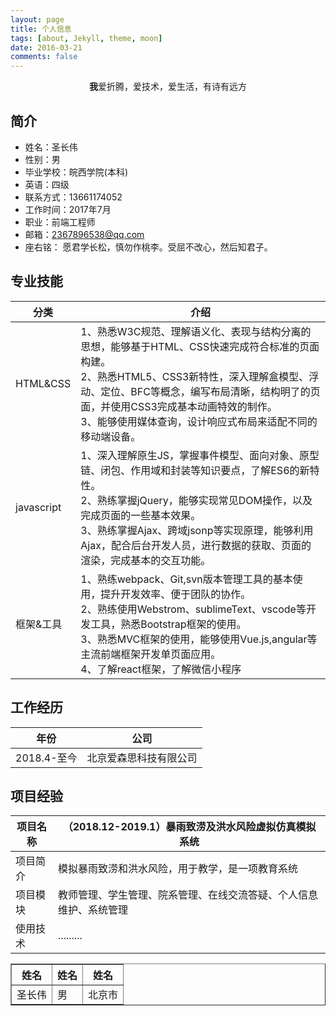 ```yaml
---
layout: page
title: 个人信息
tags: [about, Jekyll, theme, moon]
date: 2016-03-21
comments: false
---
```

    
<center>
<b>我</b>爱折腾，爱技术，爱生活，有诗有远方</center>

## 简介
* 姓名：圣长伟
* 性别：男
* 毕业学校：皖西学院(本科)
* 英语：四级
* 联系方式：13661174052
* 工作时间：2017年7月
* 职业：前端工程师
* 邮箱：2367896538@qq.com
* 座右铭： 愿君学长松，慎勿作桃李。受屈不改心，然后知君子。

## 专业技能


分类 | 介绍
---|---
HTML&CSS | 1、熟悉W3C规范、理解语义化、表现与结构分离的思想，能够基于HTML、CSS快速完成符合标准的页面构建。<br>2、熟悉HTML5、CSS3新特性，深入理解盒模型、浮动、定位、BFC等概念，编写布局清晰，结构明了的页面，并使用CSS3完成基本动画特效的制作。<br>3、能够使用媒体查询，设计响应式布局来适配不同的移动端设备。<br>
javascript | 1、深入理解原生JS，掌握事件模型、面向对象、原型链、闭包、作用域和封装等知识要点，了解ES6的新特性。<br>2、熟练掌握jQuery，能够实现常见DOM操作，以及完成页面的一些基本效果。<br>3、熟练掌握Ajax、跨域jsonp等实现原理，能够利用Ajax，配合后台开发人员，进行数据的获取、页面的渲染，完成基本的交互功能。<br>
框架&工具 | 1、熟练webpack、Git,svn版本管理工具的基本使用，提升开发效率、便于团队的协作。<br>2、熟练使用Webstrom、sublimeText、vscode等开发工具，熟悉Bootstrap框架的使用。<br>3、熟悉MVC框架的使用，能够使用Vue.js,angular等主流前端框架开发单页面应用。<br>4、了解react框架，了解微信小程序

## 工作经历

年份 | 公司
---|---
2018.4-至今 | 北京爱森思科技有限公司

<!--2017.7-2018.3 | 合肥远成物流公司-->
 ## 项目经验

项目名称 | （2018.12-2019.1）暴雨致涝及洪水风险虚拟仿真模拟系统
---|---
项目简介 | 模拟暴雨致涝和洪水风险，用于教学，是一项教育系统
项目模块 | 教师管理、学生管理、院系管理、在线交流答疑、个人信息维护、系统管理
使用技术 | .........


<!--{% capture images %}
    https://cloud.githubusercontent.com/assets/754514/14509720/61c61058-01d6-11e6-93ab-0918515ecd56.png
    https://cloud.githubusercontent.com/assets/754514/14509716/61ac6c8e-01d6-11e6-879f-8308883de790.png
{% endcapture %}
{% include gallery images=images caption="Screenshots of Moon Theme" cols=2 %}

See a [live version of Moon](http://taylantatli.github.io/Moon) hosted on GitHub.

## Getting Started

To learn how to install and use this theme check out the [Setup Guide](http://taylantatli.me/Moon/moon-theme/) for more information.
      
[Install Moon](https://github.com/TaylanTatli/Moon){: .btn}-->



<body>
    <table style="width: 100%" border="1">
        <tr>
            <th>姓名</th>
            <th>姓名</th>
            <th>姓名</th>
        </tr>
        <tr>
            <td>圣长伟</td>
            <td>男</td>
            <td>北京市</td>
        </tr>
    </table>
</body>
